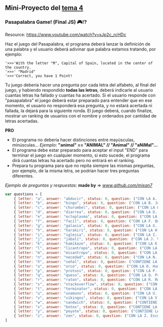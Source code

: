 
## **Mini-Proyecto del [tema 4](../tema4.md)**

### Pasapalabra Game! (Final JS) 🎮⁉️

Resource: https://www.youtube.com/watch?v=xJp2c_rcHDc

Haz el juego del Pasapalabra, el programa deberá lanzar la definición de una palabra y el usuario deberá adivinar que palabra estamos tratando, por ejemplo:

```
'>>>'With the letter "M", Capital of Spain, located in the center of the country.
'>>>' "Madrid"
'>>>'Correct, you have 1 Point!
```

Tu juego debería hacer una pregunta por cada letra del alfabeto, al final del juego, y habiendo respondido **todas las letras**, deberá indicarle al usuario cuantas letras ha fallado y cuantas ha acertado.
Si el usuario responde con "pasapalabra" el juego deberá estar preparado para entender que en ese momento, el usuario no responderá esa pregunta, y no estará acertada ni fallada, la dejará para la siguiente ronda.
El juego deberá, cuando finalize, mostrar un ranking de usuarios con el nombre y ordenados por cantidad de letras acertadas.

**PRO**

- El programa no debería hacer distinciones entre mayúsculas, minúsculas...
*Ejemplo*: **"animal" == "ANIMAL" // "Animal" // "aNiMal"...**
- El programa debe estar preparado para aceptar el input "END" para terminar el juego en cualquier momento, si esto sucede, el programa dirá cuantas letras ha acertado pero no entrará en el ranking.
- Prepara tu programa para que no repita siempre las mismas preguntas, por ejemplo, de la misma letra, se podrían hacer tres preguntas diferentes.

_Ejemplo de preguntas y respuestas:_ **made by** => _www.github.com/misan7_
```javascript
var questions = [
    { letter: "a", answer: "abducir", status: 0, question: ("CON LA A. Dicho de una supuesta criatura extraterrestre: Apoderarse de alguien") },
    { letter: "b", answer: "bingo", status: 0, question: ("CON LA B. Juego que ha sacado de quicio a todos los 'Skylabers' en las sesiones de precurso") },
    { letter: "c", answer: "churumbel", status: 0, question: ("CON LA C. Niño, crío, bebé") },
    { letter: "d", answer: "diarrea", status: 0, question: ("CON LA D. Anormalidad en la función del aparato digestivo caracterizada por frecuentes evacuaciones y su consistencia líquida") },
    { letter: "e", answer: "ectoplasma", status: 0, question: ("CON LA E. Gelatinoso y se encuentra debajo de la membrana plasmática. Los cazafantasmas medían su radiación") },
    { letter: "f", answer: "facil", status: 0, question: ("CON LA F. Que no requiere gran esfuerzo, capacidad o dificultad") },
    { letter: "g", answer: "galaxia", status: 0, question: ("CON LA G. Conjunto enorme de estrellas, polvo interestelar, gases y partículas") },
    { letter: "h", answer: "harakiri", status: 0, question: ("CON LA H. Suicidio ritual japonés por desentrañamiento") },
    { letter: "i", answer: "iglesia", status: 0, question: ("CON LA I. Templo cristiano") },
    { letter: "j", answer: "jabali", status: 0, question: ("CON LA J. Variedad salvaje del cerdo que sale en la película 'El Rey León', de nombre Pumba") },
    { letter: "k", answer: "kamikaze", status: 0, question: ("CON LA K. Persona que se juega la vida realizando una acción temeraria") },
    { letter: "l", answer: "licantropo", status: 0, question: ("CON LA L. Hombre lobo") },
    { letter: "m", answer: "misantropo", status: 0, question: ("CON LA M. Persona que huye del trato con otras personas o siente gran aversión hacia ellas") },
    { letter: "n", answer: "necedad", status: 0, question: ("CON LA N. Demostración de poca inteligencia") },
    { letter: "ñ", answer: "señal", status: 0, question: ("CONTIENE LA Ñ. Indicio que permite deducir algo de lo que no se tiene un conocimiento directo.") },
    { letter: "o", answer: "orco", status: 0, question: ("CON LA O. Humanoide fantástico de apariencia terrible y bestial, piel de color verde creada por el escritor Tolkien") },
    { letter: "p", answer: "protoss", status: 0, question: ("CON LA P. Raza ancestral tecnológicamente avanzada que se caracteriza por sus grandes poderes psíonicos del videojuego StarCraft") },
    { letter: "q", answer: "queso", status: 0, question: ("CON LA Q. Producto obtenido por la maduración de la cuajada de la leche") },
    { letter: "r", answer: "raton", status: 0, question: ("CON LA R. Roedor") },
    { letter: "s", answer: "stackoverflow", status: 0, question: ("CON LA S. Comunidad salvadora de todo desarrollador informático") },
    { letter: "t", answer: "terminator", status: 0, question: ("CON LA T. Película del director James Cameron que consolidó a Arnold Schwarzenegger como actor en 1984") },
    { letter: "u", answer: "unamuno", status: 0, question: ("CON LA U. Escritor y filósofo español de la generación del 98 autor del libro 'Niebla' en 1914") },
    { letter: "v", answer: "vikingos", status: 0, question: ("CON LA V. Nombre dado a los miembros de los pueblos nórdicos originarios de Escandinavia, famosos por sus incursiones y pillajes en Europa") },
    { letter: "w", answer: "sandwich", status: 0, question: ("CONTIENE LA W. Emparedado hecho con dos rebanadas de pan entre las cuales se coloca jamón y queso") },
    { letter: "x", answer: "botox", status: 0, question: ("CONTIENE LA X. Toxina bacteriana utilizada en cirujía estética") },
    { letter: "y", answer: "peyote", status: 0, question: ("CONTIENE LA Y. Pequeño cáctus conocido por sus alcaloides psicoactivos utilizado de forma ritual y medicinal por indígenas americanos") },
    { letter: "z", answer: "zen", status: 0, question: ("CON LA Z. Escuela de budismo que busca la experiencia de la sabiduría más allá del discurso racional") },
]
```
